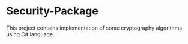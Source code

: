 # Security-Package
This project contains implementation of some cryptography algorithms using C# language.
